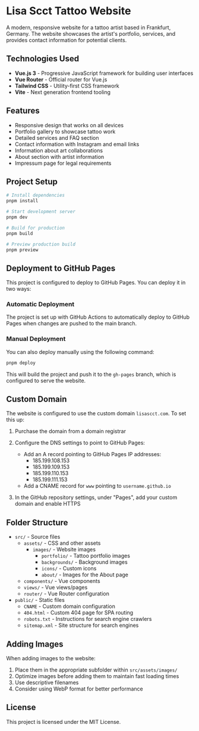 # Lisa Scct Tattoo Website

A modern, responsive website for a tattoo artist based in Frankfurt, Germany. The website showcases the artist's portfolio, services, and provides contact information for potential clients.

## Technologies Used

- **Vue.js 3** - Progressive JavaScript framework for building user interfaces
- **Vue Router** - Official router for Vue.js
- **Tailwind CSS** - Utility-first CSS framework
- **Vite** - Next generation frontend tooling

## Features

- Responsive design that works on all devices
- Portfolio gallery to showcase tattoo work
- Detailed services and FAQ section
- Contact information with Instagram and email links
- Information about art collaborations
- About section with artist information
- Impressum page for legal requirements

## Project Setup

```bash
# Install dependencies
pnpm install

# Start development server
pnpm dev

# Build for production
pnpm build

# Preview production build
pnpm preview
```

## Deployment to GitHub Pages

This project is configured to deploy to GitHub Pages. You can deploy it in two ways:

### Automatic Deployment

The project is set up with GitHub Actions to automatically deploy to GitHub Pages when changes are pushed to the main branch.

### Manual Deployment

You can also deploy manually using the following command:

```bash
pnpm deploy
```

This will build the project and push it to the `gh-pages` branch, which is configured to serve the website.

## Custom Domain

The website is configured to use the custom domain `lisascct.com`. To set this up:

1. Purchase the domain from a domain registrar
2. Configure the DNS settings to point to GitHub Pages:
   - Add an A record pointing to GitHub Pages IP addresses:
     - 185.199.108.153
     - 185.199.109.153
     - 185.199.110.153
     - 185.199.111.153
   - Add a CNAME record for `www` pointing to `username.github.io`

3. In the GitHub repository settings, under "Pages", add your custom domain and enable HTTPS

## Folder Structure

- `src/` - Source files
  - `assets/` - CSS and other assets
    - `images/` - Website images
      - `portfolio/` - Tattoo portfolio images
      - `backgrounds/` - Background images
      - `icons/` - Custom icons
      - `about/` - Images for the About page
  - `components/` - Vue components
  - `views/` - Vue views/pages
  - `router/` - Vue Router configuration
- `public/` - Static files
  - `CNAME` - Custom domain configuration
  - `404.html` - Custom 404 page for SPA routing
  - `robots.txt` - Instructions for search engine crawlers
  - `sitemap.xml` - Site structure for search engines

## Adding Images

When adding images to the website:

1. Place them in the appropriate subfolder within `src/assets/images/`
2. Optimize images before adding them to maintain fast loading times
3. Use descriptive filenames
4. Consider using WebP format for better performance

## License

This project is licensed under the MIT License. 
